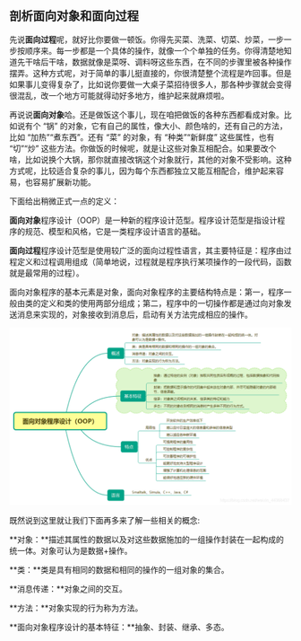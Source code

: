 ## **剖析面向对象和面向过程**

​	先说**面向过程**呢，就好比你要做一顿饭。你得先买菜、洗菜、切菜、炒菜，一步一步按顺序来。每一步都是一个具体的操作，就像一个个单独的任务。你得清楚地知道先干啥后干啥，数据就像是菜呀、调料呀这些东西，在不同的步骤里被各种操作摆弄。这种方式呢，对于简单的事儿挺直接的，你很清楚整个流程是咋回事。但是如果事儿变得复杂了，比如说你要做一大桌子菜招待很多人，那各种步骤就会变得很混乱，改一个地方可能就得动好多地方，维护起来就麻烦啦。

​	再说说**面向对象**哈。还是做饭这个事儿，现在咱把做饭的各种东西都看成对象。比如说有个 “锅” 的对象，它有自己的属性，像大小、颜色啥的，还有自己的方法，比如 “加热”“煮东西”。还有 “菜” 的对象，有 “种类”“新鲜度” 这些属性，也有 “切”“炒” 这些方法。你做饭的时候呢，就是让这些对象互相配合。如果要改个啥，比如说换个大锅，那你就直接改锅这个对象就行，其他的对象不受影响。这种方式呢，比较适合复杂的事儿，因为每个东西都独立又能互相配合，维护起来容易，也容易扩展新功能。

下面给出稍微正式一点的定义：

​	**面向对象**程序设计（OOP）是一种新的程序设计范型。程序设计范型是指设计程序的规范、模型和风格，它是一类程序设计语言的基础。

​	**面向过程**程序设计范型是使用较广泛的面向过程性语言，其主要特征是：程序由过程定义和过程调用组成（简单地说，过程就是程序执行某项操作的一段代码，函数就是最常用的过程）。

​	面向对象程序的基本元素是对象，面向对象程序的主要结构特点是：第一，程序一般由类的定义和类的使用两部分组成；第二，程序中的一切操作都是通过向对象发送消息来实现的，对象接收到消息后，启动有关方法完成相应的操作。

![](photo/7387d0409c0a5d035582d8c927f35d0b.png)

既然说到这里就让我们下面再多来了解一些相关的概念:

**对象：**描述其属性的数据以及对这些数据施加的一组操作封装在一起构成的统一体。对象可认为是数据+操作。

**类：**类是具有相同的数据和相同的操作的一组对象的集合。

**消息传递：**对象之间的交互。

**方法：**对象实现的行为称为方法。

**面向对象程序设计的基本特征：**抽象、封装、继承、多态。





